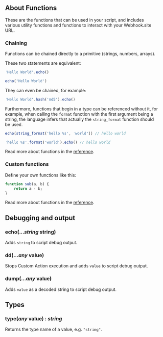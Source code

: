 ## About Functions

These are the functions that can be used in your script, and includes various utility functions and functions to interact with your Webhook.site URL.

### Chaining

Functions can be chained directly to a primitive (strings, numbers, arrays).

These two statements are equivalent:

```javascript
'Hello World'.echo()
```

```javascript
echo('Hello World')
```

They can even be chained, for example:

```javascript
'Hello World'.hash('md5').echo() 
```

Furthermore, functions that begin in a type can be referenced without it, for example, when calling the `format` function with the first argument being a string, the language infers that actually the `string_format` function should be used.

```javascript
echo(string_format('hello %s', 'world')) // hello world

'hello %s'.format('world').echo() // hello world
```

Read more about functions in the [reference](/webhookscript/reference.html#functions).

### Custom functions

Define your own functions like this:

```javascript
function sub(a, b) {
    return a - b;
}
```

Read more about functions in the [reference](/webhookscript/reference.html#functions).

## Debugging and output

### echo(...***string*** string)

Adds `string` to script debug output.

### dd(...***any*** value)

Stops Custom Action execution and adds `value` to script debug output.

### dump(...***any*** value)

Adds `value` as a decoded string to script debug output.

## Types

### type(***any*** value) : ***string***

Returns the type name of a value, e.g. `"string"`.
